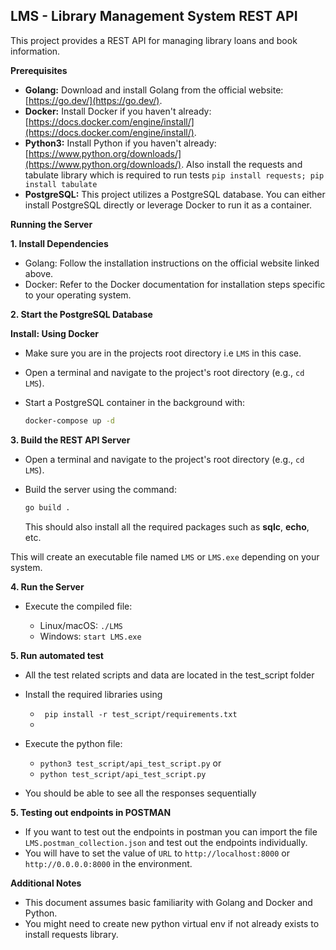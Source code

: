 ## LMS - Library Management System REST API

This project provides a REST API for managing library loans and book information.

**Prerequisites**

* **Golang:** Download and install Golang from the official website: [https://go.dev/](https://go.dev/).
* **Docker:** Install Docker if you haven't
  already: [https://docs.docker.com/engine/install/](https://docs.docker.com/engine/install/).
* **Python3:** Install Python if you haven't
  already: [https://www.python.org/downloads/](https://www.python.org/downloads/). Also install the requests and tabulate library
  which is required to run tests `pip install requests; pip install tabulate`
* **PostgreSQL:** This project utilizes a PostgreSQL database. You can either install PostgreSQL directly or leverage
  Docker to run it as a container.

**Running the Server**

**1. Install Dependencies**

- Golang: Follow the installation instructions on the official website linked above.
- Docker: Refer to the Docker documentation for installation steps specific to your operating system.

**2. Start the PostgreSQL Database**

**Install: Using Docker**

- Make sure you are in the projects root directory i.e `LMS` in this case.
- Open a terminal and navigate to the project's root directory (e.g., `cd LMS`).
- Start a PostgreSQL container in the background with:

  ```bash
  docker-compose up -d
  ``` 

**3. Build the REST API Server**

- Open a terminal and navigate to the project's root directory (e.g., `cd LMS`).
- Build the server using the command:

  ```bash
  go build .
  ```
  This should also install all the required packages such as **sqlc**, **echo**, etc.

This will create an executable file named `LMS` or `LMS.exe` depending on your system.

**4. Run the Server**

- Execute the compiled file:

    - Linux/macOS: `./LMS`
    - Windows: `start LMS.exe`

**5. Run automated test**
- All the test related scripts and data are located in the test_script folder
- Install the required libraries using 
    - ` pip install -r test_script/requirements.txt`
    - 
- Execute the python file:
    - `python3 test_script/api_test_script.py` or
    - `python test_script/api_test_script.py`
  

- You should be able to see all the responses sequentially

**5. Testing out endpoints in POSTMAN**
- If you want to test out the endpoints in postman you can import the file `LMS.postman_collection.json` and test out the endpoints individually.
- You will have to set the value of `URL` to `http://localhost:8000` or `http://0.0.0.0:8000` in the environment.

**Additional Notes**

* This document assumes basic familiarity with Golang and Docker and Python.
* You might need to create new python virtual env if not already exists to install requests library.